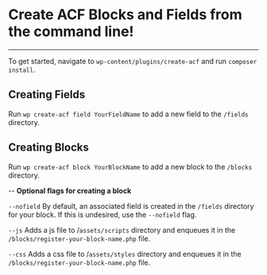 # Create ACF Blocks and Fields from the command line!
---

To get started, navigate to `wp-content/plugins/create-acf` and run `composer install`.

## Creating Fields

Run `wp create-acf field YourFieldName` to add a new field to the `/fields` directory.

## Creating Blocks

Run `wp create-acf block YourBlockName` to add a new block to the `/blocks` directory.

-- **Optional flags for creating a block**

`--nofield`
By default, an associated field is created in the `/fields` directory for your block.  If this is undesired, use the `--nofield` flag.

`--js`
Adds a js file to /`assets/scripts` directory and enqueues it in the `/blocks/register-your-block-name.php` file.

`--css`
Adds a css file to /`assets/styles` directory and enqueues it in the `/blocks/register-your-block-name.php` file.